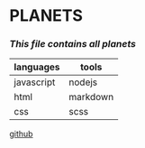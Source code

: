 # PLANETS 
### ***This file contains all planets*** 
|languages|tools|
|---|---|
|javascript|nodejs|
|html|markdown|
|css|scss|

[github](https://github.com/AcquireDevs/AcquireDevs.git)